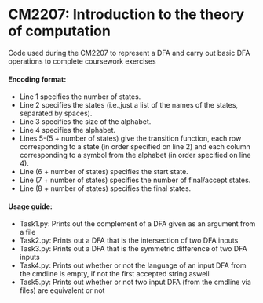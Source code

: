 # CM2207: Introduction to the theory of computation
Code used during the CM2207 to represent a DFA and carry out basic DFA operations to complete coursework exercises

#### Encoding format:
- Line 1 specifies the number of states.
- Line 2 specifies the states (i.e.,just a list of the names of the states, separated by spaces).
- Line 3 specifies the size of the alphabet.
- Line 4 specifies the alphabet.
- Lines 5-(5 + number of states) give the transition function, each row corresponding to a state (in order specified on
line 2) and each column corresponding to a symbol from the alphabet (in order specified on line 4).
- Line (6 + number of states) specifies the start state.
- Line (7 + number of states) specifies the number of final/accept states.
- Line (8 + number of states) specifies the final states.

#### Usage guide:
- Task1.py: Prints out the complement of a DFA given as an argument from a file
- Task2.py: Prints out a DFA that is the intersection of two DFA inputs
- Task3.py: Prints out a DFA that is the symmetric difference of two DFA inputs
- Task4.py: Prints out whether or not the language of an input DFA from the cmdline is empty, if not the first accepted string aswell
- Task5.py: Prints out whether or not two input DFA (from the cmdline via files) are equivalent or not
